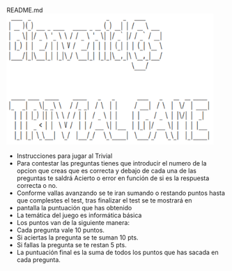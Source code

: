 README.md
<img width="475" height="300" src="Captura de pantalla de 2020-10-30 12-51-07.png"/>
* Instrucciones para jugar al Trivial
* Para contestar las preguntas tienes que introducir el numero de la opcion que creas que es correcta y debajo de cada una de las preguntas te
saldrá Acierto o error en función de si es la respuesta correcta o no.
* Conforme vallas avanzando se te iran sumando o restando puntos hasta que complestes el test, tras finalizar el test se te mostrará en
* pantalla la puntuación que has obtenido
* La temática del juego es informática básica
* Los puntos van de la siguiente manera:
* Cada pregunta vale 10 puntos.
* Si aciertas la pregunta se te suman 10 pts.
* Si fallas la pregunta se te restan 5 pts.
* La puntuación final es la suma de todos los puntos que has sacada en cada pregunta.

